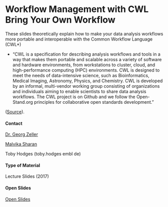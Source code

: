 # Workflow Management with CWL Bring Your Own Workflow
These slides theoretically explain how to make your data analysis workflows more portable and interoperable with the Common Workflow Language (CWL*)

* “CWL is a specification for describing analysis workflows and tools in a way that makes them portable and scalable across a variety of software and hardware environments, from workstations to cluster, cloud, and high-performance computing (HPC) environments. CWL is designed to meet the needs of data-intensive science, such as Bioinformatics, Medical Imaging, Astronomy, Physics, and Chemistry. CWL is developed by an informal, multi-vendor working group consisting of organizations and individuals aiming to enable scientists to share data analysis workflows. The CWL project is on Github and we follow the Open-Stand.org principles for collaborative open standards development.”<br/>

([Source](http://www.commonwl.org/)).

#### Contact
[Dr. Georg Zeller](http://congo.embl.de/hd-hub/dr-georg-zeller/)<br/>

[Malvika Sharan](http://congo.embl.de/hd-hub/malvika-sharan/)<br/>

Toby Hodges (toby.hodges <at> embl <dot> de)

#### Type of Material
Lecture Slides (2017)

#### Open Slides
[Open Slides](https://goo.gl/mWPN1P)

